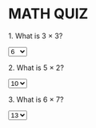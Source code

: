 # MATH QUIZ
<html>
  <body>
    <title>MATH QUIZ 1</title>
    <!-- START OF QUIZ-->
<p>1. What is 3 &times; 3?</p> 
    <form> <select> <option> 6 </option> <option>9</option> <option>12</option> </select> </form>
    <p>2. What is 5 &times; 2?</p>
    <form> <select> <option>10</option> <option>7</option> <option>25</option> </select> </form>
    <p>3. What is 6 &times; 7?</p>
<form> <select> <option>13</option> <option>42</option> <option>21</option> </select> </form>
    <!-- END OF QUIZ-->
  </body>
</html>

